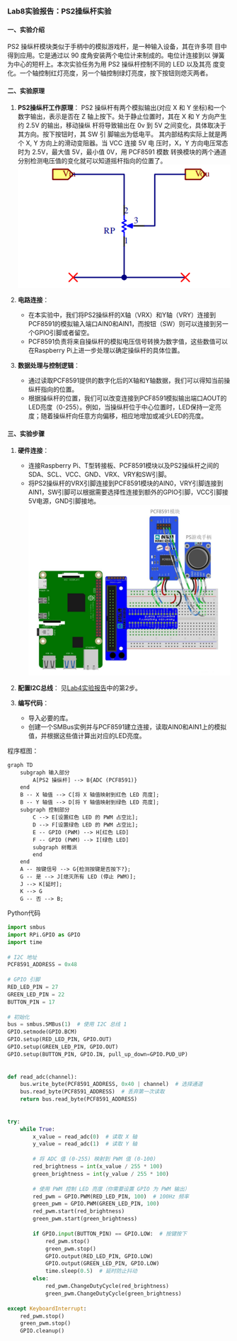 ### Lab8实验报告：PS2操纵杆实验

#### 一、实验介绍
PS2 操纵杆模块类似于手柄中的模拟游戏杆，是一种输入设备，其在许多项
目中得到应用。它是通过以 90 度角安装两个电位计来制成的。电位计连接到以
弹簧为中心的短杆上。本次实验任务为用 PS2 操纵杆控制不同的 LED 以及其亮
度变化。一个轴控制红灯亮度，另一个轴控制绿灯亮度，按下按钮则熄灭两者。


#### 二、实验原理
1. **PS2操纵杆工作原理**：
   PS2 操纵杆有两个模拟输出(对应 X 和 Y 坐标)和一个数字输出，表示是否在
Z 轴上按下。处于静止位置时，其在 X 和 Y 方向产生约 2.5V 的输出，移动操纵
杆将导致输出在 0v 到 5V 之间变化，具体取决于其方向。按下按钮时，其 SW 引
脚输出为低电平。
其内部结构实际上就是两个 X, Y 方向上的滑动变阻器。当 VCC 连接 5V 电
压时，X，Y 方向电压常态时为 2.5V，最大值 5V，最小值 0V，用 PCF8591 模数
转换模块的两个通道分别检测电压值的变化就可以知道摇杆指向的位置了。
![alt text](images/image-13.png)

2. **电路连接**：
   - 在本实验中，我们将PS2操纵杆的X轴（VRX）和Y轴（VRY）连接到PCF8591的模拟输入端口AIN0和AIN1，而按钮（SW）则可以连接到另一个GPIO引脚或者留空。
   - PCF8591负责将来自操纵杆的模拟电压信号转换为数字值，这些数值可以在Raspberry Pi上进一步处理以确定操纵杆的具体位置。

3. **数据处理与控制逻辑**：
   - 通过读取PCF8591提供的数字化后的X轴和Y轴数据，我们可以得知当前操纵杆指向的位置。
   - 根据操纵杆的位置，我们可以改变连接到PCF8591模拟输出端口AOUT的LED亮度（0-255）。例如，当操纵杆位于中心位置时，LED保持一定亮度；随着操纵杆向任意方向偏移，相应地增加或减少LED的亮度。

#### 三、实验步骤
1. **硬件连接**：
   - 连接Raspberry Pi、T型转接板、PCF8591模块以及PS2操纵杆之间的SDA、SCL、VCC、GND、VRX、VRY和SW引脚。
   - 将PS2操纵杆的VRX引脚连接到PCF8591模块的AIN0，VRY引脚连接到AIN1，SW引脚可以根据需要选择性连接到额外的GPIO引脚，VCC引脚接5V电源，GND引脚接地。![alt text](images/image-14.png)

2. **配置I2C总线**：
见[Lab4实验报告](lab4.md)中的第2步。

1. **编写代码**：
   - 导入必要的库。
   - 创建一个SMBus实例并与PCF8591建立连接，读取AIN0和AIN1上的模拟值，并根据这些值计算出对应的LED亮度。

程序框图：
```mermaid
graph TD
    subgraph 输入部分
        A[PS2 操纵杆] --> B{ADC (PCF8591)}
    end
    B -- X 轴值 --> C[将 X 轴值映射到红色 LED 亮度];
    B -- Y 轴值 --> D[将 Y 轴值映射到绿色 LED 亮度];
    subgraph 控制部分
        C --> E[设置红色 LED 的 PWM 占空比];
        D --> F[设置绿色 LED 的 PWM 占空比];
        E -- GPIO (PWM) --> H[红色 LED]
        F -- GPIO (PWM) --> I[绿色 LED]
        subgraph 树莓派
        end
    end
    A -- 按键信号 --> G{检测按键是否按下?};
    G -- 是 --> J[熄灭所有 LED (停止 PWM)];
    J --> K[延时];
    K --> G
    G -- 否 --> B;
```
Python代码
```python
import smbus
import RPi.GPIO as GPIO
import time

# I2C 地址
PCF8591_ADDRESS = 0x48

# GPIO 引脚
RED_LED_PIN = 27
GREEN_LED_PIN = 22
BUTTON_PIN = 17

# 初始化
bus = smbus.SMBus(1)  # 使用 I2C 总线 1
GPIO.setmode(GPIO.BCM)
GPIO.setup(RED_LED_PIN, GPIO.OUT)
GPIO.setup(GREEN_LED_PIN, GPIO.OUT)
GPIO.setup(BUTTON_PIN, GPIO.IN, pull_up_down=GPIO.PUD_UP)


def read_adc(channel):
    bus.write_byte(PCF8591_ADDRESS, 0x40 | channel)  # 选择通道
    bus.read_byte(PCF8591_ADDRESS)  # 丢弃第一次读取
    return bus.read_byte(PCF8591_ADDRESS)


try:
    while True:
        x_value = read_adc(0)  # 读取 X 轴
        y_value = read_adc(1)  # 读取 Y 轴

        # 将 ADC 值 (0-255) 映射到 PWM 值 (0-100)
        red_brightness = int(x_value / 255 * 100)
        green_brightness = int(y_value / 255 * 100)

        # 使用 PWM 控制 LED 亮度（你需要设置 GPIO 为 PWM 输出）
        red_pwm = GPIO.PWM(RED_LED_PIN, 100)  # 100Hz 频率
        green_pwm = GPIO.PWM(GREEN_LED_PIN, 100)
        red_pwm.start(red_brightness)
        green_pwm.start(green_brightness)

        if GPIO.input(BUTTON_PIN) == GPIO.LOW:  # 按键按下
            red_pwm.stop()
            green_pwm.stop()
            GPIO.output(RED_LED_PIN, GPIO.LOW)
            GPIO.output(GREEN_LED_PIN, GPIO.LOW)
            time.sleep(0.5)  # 延时防止抖动
        else:
            red_pwm.ChangeDutyCycle(red_brightness)
            green_pwm.ChangeDutyCycle(green_brightness)

except KeyboardInterrupt:
    red_pwm.stop()
    green_pwm.stop()
    GPIO.cleanup()

```